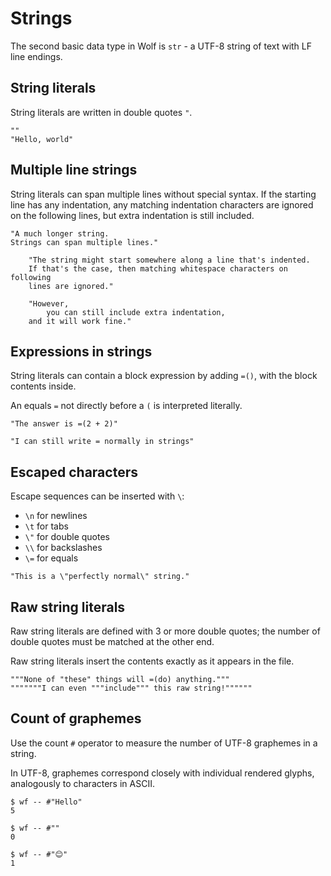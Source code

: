 # Strings

The second basic data type in Wolf is `str` - a UTF-8 string of text with LF
line endings.

## String literals

String literals are written in double quotes `"`.

```
""
"Hello, world"
```

## Multiple line strings

String literals can span multiple lines without special syntax. If the starting
line has any indentation, any matching indentation characters are ignored on the
following lines, but extra indentation is still included.

```
"A much longer string.
Strings can span multiple lines."

	"The string might start somewhere along a line that's indented.
	If that's the case, then matching whitespace characters on following
	lines are ignored."

	"However,
		you can still include extra indentation,
	and it will work fine."
```

## Expressions in strings

String literals can contain a block expression by adding `=()`, with the block
contents inside.

An equals `=` not directly before a `(` is interpreted literally.

```
"The answer is =(2 + 2)"

"I can still write = normally in strings"
```

## Escaped characters

Escape sequences can be inserted with `\`:

- `\n` for newlines
- `\t` for tabs
- `\"` for double quotes
- `\\` for backslashes
- `\=` for equals

```
"This is a \"perfectly normal\" string."
```

## Raw string literals

Raw string literals are defined with 3 or more double quotes; the number of
double quotes must be matched at the other end.

Raw string literals insert the contents exactly as it appears in the file.

```
"""None of "these" things will =(do) anything."""
"""""""I can even """include""" this raw string!""""""
```

## Count of graphemes

Use the count `#` operator to measure the number of UTF-8 graphemes in a string.

In UTF-8, graphemes correspond closely with individual rendered glyphs,
analogously to characters in ASCII.

```
$ wf -- #"Hello"
5

$ wf -- #""
0

$ wf -- #"😊"
1
```